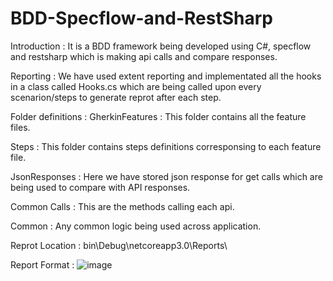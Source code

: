# BDD-Specflow-and-RestSharp

Introduction : It is a BDD framework being developed using C#, specflow and restsharp which is making api calls and compare responses.

Reporting  : We have used extent reporting and implementated all the hooks in a class called Hooks.cs which are being called upon every scenarion/steps to generate reprot after each step.


Folder definitions :
GherkinFeatures : This folder contains all the feature files.

Steps : This folder contains steps definitions corresponsing to each feature file.

JsonResponses : Here we have stored json response for get calls which are being used to compare with API responses.

Common Calls : This are the methods calling each api.

Common : Any common logic being used across application.


Reprot Location : bin\Debug\netcoreapp3.0\Reports\

Report Format : 
![image](https://user-images.githubusercontent.com/42684033/116775524-f9e4f680-aa80-11eb-9419-8e1eb1b66b50.png)

